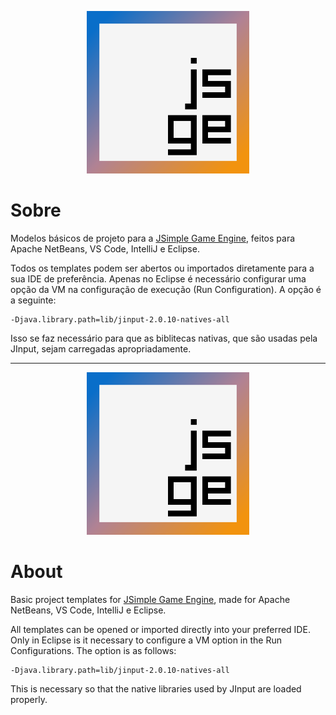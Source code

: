 <p align="center">
    <img src="https://github.com/davidbuzatto/Templates-JSGE/blob/master/JSGENetBeans/resources/images/logoJSGE.png" width="260">
</p>

# Sobre
Modelos básicos de projeto para a [JSimple Game Engine](https://github.com/davidbuzatto/JSGE), feitos para Apache NetBeans, VS Code, IntelliJ e Eclipse.

Todos os templates podem ser abertos ou importados diretamente para a sua IDE de preferência. Apenas no Eclipse é necessário configurar uma opção da VM na configuração de execução (Run Configuration). A opção é a seguinte:

    -Djava.library.path=lib/jinput-2.0.10-natives-all

Isso se faz necessário para que as biblitecas nativas, que são usadas pela JInput, sejam carregadas apropriadamente.

---

<p align="center">
    <img src="https://github.com/davidbuzatto/Templates-JSGE/blob/master/JSGENetBeans/resources/images/logoJSGE.png" width="260">
</p>

# About
Basic project templates for [JSimple Game Engine](https://github.com/davidbuzatto/JSGE), made for Apache NetBeans, VS Code, IntelliJ e Eclipse.

All templates can be opened or imported directly into your preferred IDE. Only in Eclipse is it necessary to configure a VM option in the Run Configurations. The option is as follows:

    -Djava.library.path=lib/jinput-2.0.10-natives-all
    
This is necessary so that the native libraries used by JInput are loaded properly.
